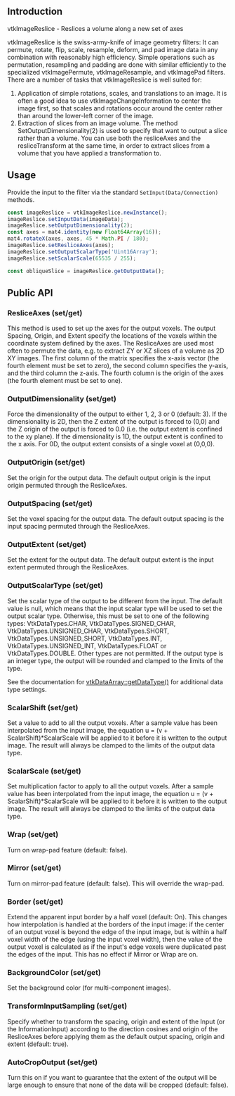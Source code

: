 ## Introduction
vtkImageReslice - Reslices a volume along a new set of axes

vtkImageReslice is the swiss-army-knife of image geometry filters:
It can permute, rotate, flip, scale, resample, deform, and pad image
data in any combination with reasonably high efficiency.  Simple
operations such as permutation, resampling and padding are done
with similar efficiently to the specialized vtkImagePermute,
vtkImageResample, and vtkImagePad filters.  There are a number of
tasks that vtkImageReslice is well suited for:
1) Application of simple rotations, scales, and translations to
an image. It is often a good idea to use vtkImageChangeInformation
to center the image first, so that scales and rotations occur around
the center rather than around the lower-left corner of the image.
2) Extraction of slices from an image volume. The method
SetOutputDimensionality(2) is used to specify that want to output a
slice rather than a volume. You can use both the resliceAxes and the
resliceTransform at the same time, in order to extract slices from a
volume that you have applied a transformation to.

## Usage

Provide the input to the filter via the standard
`SetInput(Data/Connection)` methods.

```js
const imageReslice = vtkImageReslice.newInstance();
imageReslice.setInputData(imageData);
imageReslice.setOutputDimensionality(2);
const axes = mat4.identity(new Float64Array(16));
mat4.rotateX(axes, axes, 45 * Math.PI / 180);
imageReslice.setResliceAxes(axes);
imageReslice.setOutputScalarType('Uint16Array');
imageReslice.setScalarScale(65535 / 255);

const obliqueSlice = imageReslice.getOutputData();
```

## Public API

### ResliceAxes (set/get)

This method is used to set up the axes for the output voxels.
The output Spacing, Origin, and Extent specify the locations
of the voxels within the coordinate system defined by the axes.
The ResliceAxes are used most often to permute the data, e.g.
to extract ZY or XZ slices of a volume as 2D XY images.
The first column of the matrix specifies the x-axis
vector (the fourth element must be set to zero), the second
column specifies the y-axis, and the third column the
z-axis.  The fourth column is the origin of the
axes (the fourth element must be set to one).

### OutputDimensionality (set/get)

Force the dimensionality of the output to either 1, 2,
3 or 0 (default: 3).  If the dimensionality is 2D, then
the Z extent of the output is forced to (0,0) and the Z
origin of the output is forced to 0.0 (i.e. the output
extent is confined to the xy plane).  If the dimensionality
is 1D, the output extent is confined to the x axis.
For 0D, the output extent consists of a single voxel at
(0,0,0).

### OutputOrigin (set/get)

Set the origin for the output data.  The default output origin
is the input origin permuted through the ResliceAxes.

### OutputSpacing (set/get)

Set the voxel spacing for the output data.  The default output
spacing is the input spacing permuted through the ResliceAxes.

### OutputExtent (set/get)

Set the extent for the output data.  The default output extent
is the input extent permuted through the ResliceAxes.

### OutputScalarType (set/get)

Set the scalar type of the output to be different from the input.
The default value is null, which means that the input scalar type will be
used to set the output scalar type.  Otherwise, this must be set to one
of the following types: VtkDataTypes.CHAR, VtkDataTypes.SIGNED_CHAR,
VtkDataTypes.UNSIGNED_CHAR, VtkDataTypes.SHORT, VtkDataTypes.UNSIGNED_SHORT,
VtkDataTypes.INT, VtkDataTypes.UNSIGNED_INT, VtkDataTypes.FLOAT or
VtkDataTypes.DOUBLE. Other types are not permitted. If the output type
is an integer type, the output will be rounded and clamped to the limits of
the type.

See the documentation for [vtkDataArray::getDataType()](../api/Common_Core_DataArray.html#getDataType-String) for additional data type settings.

### ScalarShift (set/get)

Set a value to add to all the output voxels.
After a sample value has been interpolated from the input image, the
equation u = (v + ScalarShift)*ScalarScale will be applied to it before
it is written to the output image.  The result will always be clamped to
the limits of the output data type.

### ScalarScale (set/get)

Set multiplication factor to apply to all the output voxels.
After a sample value has been interpolated from the input image, the
equation u = (v + ScalarShift)*ScalarScale will be applied to it before
it is written to the output image.  The result will always be clamped to
the limits of the output data type.

### Wrap (set/get)

Turn on wrap-pad feature (default: false).

### Mirror (set/get)

Turn on mirror-pad feature (default: false). This will override the wrap-pad.

### Border (set/get)

Extend the apparent input border by a half voxel (default: On).
This changes how interpolation is handled at the borders of the
input image: if the center of an output voxel is beyond the edge
of the input image, but is within a half voxel width of the edge
(using the input voxel width), then the value of the output voxel
is calculated as if the input's edge voxels were duplicated past
the edges of the input.
This has no effect if Mirror or Wrap are on.

### BackgroundColor (set/get)

Set the background color (for multi-component images).


### TransformInputSampling (set/get)

Specify whether to transform the spacing, origin and extent
of the Input (or the InformationInput) according to the
direction cosines and origin of the ResliceAxes before applying
them as the default output spacing, origin and extent
(default: true).

### AutoCropOutput (set/get)

Turn this on if you want to guarantee that the extent of the
output will be large enough to ensure that none of the
data will be cropped (default: false).
